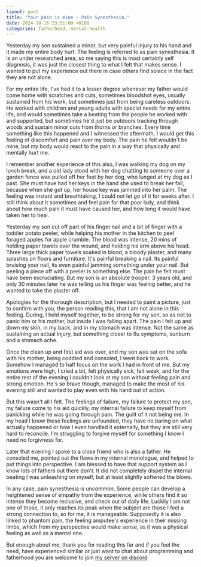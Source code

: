 ```yaml
---
layout: post
title: "Your pain is mine - Pain Synesthesia."
date: 2024-10-16 23:51:00 +0100
categories: fatherhood, mental-health
---
```


Yesterday my son sustained a minor, but very painful injury to his hand and it made my entire body hurt. The feeling is referred to as pain synesthesia. It is an under researched area, so me saying this is most certainly self diagnosis, it was just the closest thing to what I felt that makes sense. I wanted to put my experience out there in case others find solace in the fact they are not alone.

For my entire life, I've had it to a lesser degree whenever my father would come home with scratches and cuts, sometimes bloodshot eyes, usually sustained from his work, but sometimes just from being careless outdoors. He worked with children and young adults with special needs for my entire life, and would sometimes take a beating from the people he worked with and supported, but sometimes he'd just be outdoors tracking through woods and sustain minor cuts from thorns or branches. Every time something like this happened and I witnessed the aftermath, I would get this feeling of discomfort and pain over my body. The pain he felt wouldn't be mine, but my body would react to the pain in a way that physically and mentally hurt me.

I remember another experience of this also, I was walking my dog on my lunch break, and a old lady stood with her dog chatting to someone over a garden fence was pulled off her feet by her dog, who lunged at my dog as I past. She must have had her keys in the hand she used to break her fall, because when she got up, her house key was jammed into her palm. The feeling was instant and breathtaking, I could not let go of it for weeks after. I still think about it sometimes and feel pain for that poor lady, and think about how much pain it must have caused her, and how long it would have taken her to heal.

Yesterday my son cut off part of his finger nail and a bit of finger with a toddler potato peeler, while helping his mother in the kitchen to peel foraged apples for apple crumble. The blood was intense, 20 mins of holding paper towels over the wound, and holding his arm above his head. Three large thick paper towels soaked in blood, a bloody plaster, and many splashes on floors and furniture. It's painful breaking a nail. Its painful bruising your nail, its even painful jamming something under your nail. But peeling a piece off with a peeler is something else. The pain he felt must have been excruciating. But my son is an absolute trooper. 3 years old, and only 30 minutes later he was telling us his finger was feeling better, and he wanted to take the plaster off.

Apologies for the thorough description, but I needed to paint a picture, just to confirm with you, the person reading this, that I am not alone in this feeling. During, I held myself together, to be strong for my son, so as not to panic him or his mother, but inside I was falling apart. The pain I felt up and down my skin, in my back, and in my stomach was intense. Not the same as sustaining an actual injury, but something closer to flu symptoms, sunburn and a stomach ache.

Once the clean up and first aid was over, and my son was sat on the sofa with his mother, being coddled and consoled, I went back to work. Somehow I managed to half focus on the work I had in front of me. But my emotions were high, I cried a bit, felt physically sick, felt weak, and for the entire rest of the evening I couldn't look at my son without feeling pain and strong emotion. He's so brave though, managed to make the most of his evening still and wanted to play even with his hand out of action.

But this wasn't all I felt. The feelings of failure, my failure to protect my son, my failure come to his aid quickly, my internal failure to keep myself from panicking while he was going through pain. The guilt of it not being me. In my head I know these feelings are unfounded, they have no baring on what actually happened or how I even handled it externally, but they are still very hard to reconcile. I'm struggling to forgive myself for something I know I need no forgivness for.

Later that evening I spoke to a close friend who is also a father. He consoled me, pointed out the flaws in my internal monologue, and helped to put things into perspective. I am blessed to have that support system as I know lots of fathers out there don't. It did not completely dispel the internal beating I was unleashing on myself, but at least slightly softened the blows.

In any case, pain synesthesia is uncommon. Some people can develop a heightened sense of empathy from the experience, while others find it so intense they become reclusive, and check out of daily life. Luckily I am not one of those, it only reaches its peak when the subject are those I feel a strong connection to, so for me, it is manageable. Supposedly it is also linked to phantom pain, the feeling amputee's experience in their missing limbs, which from my perspective would make sense, as it was a physical feeling as well as a mental one. 

But enough about me, thank you for reading this far and if you feel the need, have experienced similar or just want to chat about programming and fatherhood you are welcome to join [my server on discord](https://discord.gg/bd77a32zYn)
